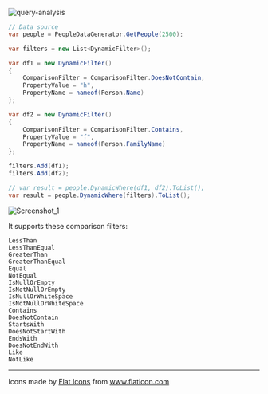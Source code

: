 ![query-analysis](https://user-images.githubusercontent.com/8418700/140911412-9fee2581-b96c-4e7b-ba99-a0127321a335.png)

```cs
// Data source
var people = PeopleDataGenerator.GetPeople(2500);

var filters = new List<DynamicFilter>();

var df1 = new DynamicFilter()
{
    ComparisonFilter = ComparisonFilter.DoesNotContain,
    PropertyValue = "h",
    PropertyName = nameof(Person.Name)
};

var df2 = new DynamicFilter()
{
    ComparisonFilter = ComparisonFilter.Contains,
    PropertyValue = "f",
    PropertyName = nameof(Person.FamilyName)
};

filters.Add(df1);
filters.Add(df2);

// var result = people.DynamicWhere(df1, df2).ToList();
var result = people.DynamicWhere(filters).ToList();
```

![Screenshot_1](https://user-images.githubusercontent.com/8418700/141104042-795ef4e1-cb11-44c0-b5ac-6077f9d9f171.png)

It supports these comparison filters:

```
LessThan
LessThanEqual
GreaterThan
GreaterThanEqual
Equal
NotEqual
IsNullOrEmpty
IsNotNullOrEmpty
IsNullOrWhiteSpace
IsNotNullOrWhiteSpace
Contains
DoesNotContain
StartsWith
DoesNotStartWith
EndsWith
DoesNotEndWith
Like
NotLike
```

<hr/>
<div>Icons made by <a href="https://www.flaticon.com/authors/flat-icons" title="Flat Icons">Flat Icons</a> from <a href="https://www.flaticon.com/" title="Flaticon">www.flaticon.com</a></div>
